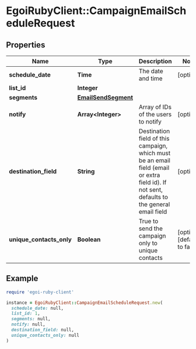# EgoiRubyClient::CampaignEmailScheduleRequest

## Properties

| Name | Type | Description | Notes |
| ---- | ---- | ----------- | ----- |
| **schedule_date** | **Time** | The date and time | [optional] |
| **list_id** | **Integer** |  |  |
| **segments** | [**EmailSendSegment**](EmailSendSegment.md) |  |  |
| **notify** | **Array&lt;Integer&gt;** | Array of IDs of the users to notify | [optional] |
| **destination_field** | **String** | Destination field of this campaign, which must be an email field (email or extra field id).                         If not sent, defaults to the general email field | [optional] |
| **unique_contacts_only** | **Boolean** | True to send the campaign only to unique contacts | [optional][default to false] |

## Example

```ruby
require 'egoi-ruby-client'

instance = EgoiRubyClient::CampaignEmailScheduleRequest.new(
  schedule_date: null,
  list_id: 1,
  segments: null,
  notify: null,
  destination_field: null,
  unique_contacts_only: null
)
```

